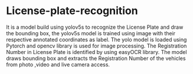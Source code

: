 # License-plate-recognition

It is a model build using yolov5s to recognize the License Plate and draw the bounding box, the yolov5s model is trained using image with their respective annotated coordinates as label. The yolo model is loaded using Pytorch and opencv library is used for image processing. The Registration Number in License Plate is identified by using easyOCR library. The model draws bounding box and extracts the Registration Number of the vehicles from photo ,video and live camera access.
